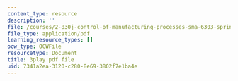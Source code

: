 ```yaml
---
content_type: resource
description: ''
file: /courses/2-830j-control-of-manufacturing-processes-sma-6303-spring-2008/7341a2ea3120c2808e693802f7e1ba4e_qvX-3FWgAVA.pdf
file_type: application/pdf
learning_resource_types: []
ocw_type: OCWFile
resourcetype: Document
title: 3play pdf file
uid: 7341a2ea-3120-c280-8e69-3802f7e1ba4e
---
```

